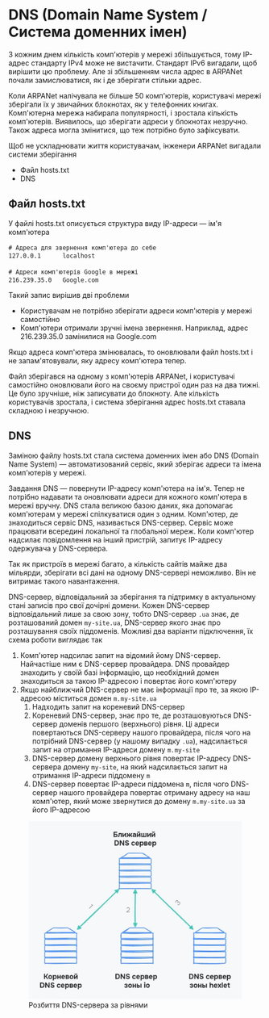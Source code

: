# DNS (Domain Name System / Система доменних імен)

З кожним днем кількість комп'ютерів у мережі збільшується, тому IP-адрес стандарту IPv4 може не вистачити. Стандарт IPv6 вигадали, щоб вирішити цю проблему. Але зі збільшенням числа адрес в ARPANet почали замислюватися, як і де зберігати стільки адрес.

Коли ARPANet налічувала не більше 50 комп'ютерів, користувачі мережі зберігали їх у звичайних блокнотах, як у телефонних книгах. Комп'ютерна мережа набирала популярності, і зростала кількість комп'ютерів. Виявилось, що зберігати адреси у блокнотах незручно. Також адреса могла змінитися, що теж потрібно було зафіксувати.

Щоб не ускладнювати життя користувачам, інженери ARPANet вигадали системи зберігання

-   Файл hosts.txt
-   DNS

## Файл hosts.txt

У файлі hosts.txt описується структура виду IP-адреси — ім'я комп'ютера

```
# Адреса для звернення комп'ютера до себе
127.0.0.1      localhost

# Адреси комп'ютерів Google в мережі
216.239.35.0   Google.com
```

Такий запис вирішив дві проблеми

-   Користувачам не потрібно зберігати адреси комп'ютерів у мережі самостійно
-   Комп'ютери отримали зручні імена звернення. Наприклад, адрес 216.239.35.0 замінилися на Google.com

Якщо адреса комп'ютера змінювалась, то оновлювали файл hosts.txt і не запам'ятовували, яку адресу комп'ютера тепер.

Файл зберігався на одному з комп'ютерів ARPANet, і користувачі самостійно оновлювали його на своєму пристрої один раз на два тижні. Це було зручніше, ніж записувати до блокноту. Але кількість користувачів зростала, і система зберігання адрес hosts.txt ставала складною і незручною.

## DNS

Заміною файлу hosts.txt стала система доменних імен або DNS (Domain Name System) — автоматизований сервіс, який зберігає адреси та імена комп'ютерів у мережі.

Завдання DNS — повернути IP-адресу комп'ютера на ім'я. Тепер не потрібно надавати та оновлювати адреси для кожного комп'ютера в мережі вручну. DNS стала великою базою даних, яка допомагає комп'ютерам у мережі спілкуватися один з одним. Комп'ютер, де знаходиться сервіс DNS, називається DNS-сервер. Сервіс може працювати всередині локальної та глобальної мереж. Коли комп'ютер надсилає повідомлення на інший пристрій, запитує IP-адресу одержувача у DNS-сервера.

Так як пристроїв в мережі багато, а кількість сайтів майже два мільярди, зберігати всі дані на одному DNS-сервері неможливо. Він не витримає такого навантаження.

DNS-сервер, відповідальний за зберігання та підтримку в актуальному стані записів про свої дочірні домени. Кожен DNS-сервер відповідальний лише за свою зону, тобто DNS-сервер `.ua` знає, де розташований домен `my-site.ua`, DNS-сервер якого знає про розташування своїх піддоменів. Можливі два варіанти підключення, їх схема роботи виглядає так

1. Комп'ютер надсилає запит на відомий йому DNS-сервер. Найчастіше ним є DNS-сервер провайдера. DNS провайдер знаходить у своїй базі інформацію, що необхідний домен знаходиться за такою IP-адресою і повертає його комп'ютеру
2. Якщо найближчий DNS-сервер не має інформації про те, за якою IP-адресою міститься домен `m.my-site.ua`
    1. Надходить запит на кореневий DNS-сервер
    2. Кореневий DNS-сервер, знає про те, де розташовуються DNS-сервер доменів першого (верхнього) рівня. Ці адреси повертаються DNS-серверу нашого провайдера, після чого на потрібний DNS-сервер (у нашому випадку `.ua`), надсилається запит на отримання IP-адреси домену `m.my-site`
    3. DNS-сервер домену верхнього рівня повертає IP-адресу DNS-сервера домену `my-site`, на який надсилається запит на отримання IP-адреси піддомену `m`
    4. DNS-сервер повертає IP-адреси піддомена `m`, після чого DNS-сервер нашого провайдера повертає отриману адресу на наш комп'ютер, який може звернутися до домену `m.my-site.ua` за його IP-адресою

<figure>
    <img src="./_images/DNS.jpg" style="width: 700px" />
    <figcaption>Розбиття DNS-сервера за рівнями</figcaption>
</figure>
